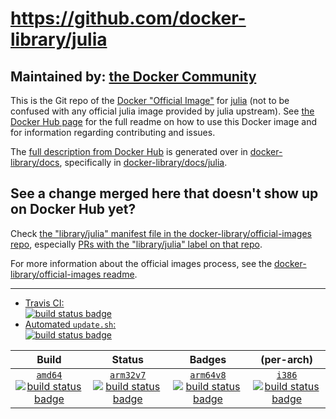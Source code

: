 # https://github.com/docker-library/julia

## Maintained by: [the Docker Community](https://github.com/docker-library/julia)

This is the Git repo of the [Docker "Official Image"](https://docs.docker.com/docker-hub/official_repos/) for [julia](https://hub.docker.com/_/julia/) (not to be confused with any official julia image provided by julia upstream). See [the Docker Hub page](https://hub.docker.com/_/julia/) for the full readme on how to use this Docker image and for information regarding contributing and issues.

The [full description from Docker Hub](https://hub.docker.com/_/julia/) is generated over in [docker-library/docs](https://github.com/docker-library/docs), specifically in [docker-library/docs/julia](https://github.com/docker-library/docs/tree/master/julia).

## See a change merged here that doesn't show up on Docker Hub yet?

Check [the "library/julia" manifest file in the docker-library/official-images repo](https://github.com/docker-library/official-images/blob/master/library/julia), especially [PRs with the "library/julia" label on that repo](https://github.com/docker-library/official-images/labels/library%2Fjulia).

For more information about the official images process, see the [docker-library/official-images readme](https://github.com/docker-library/official-images/blob/master/README.md).

---

-	[Travis CI:  
	![build status badge](https://img.shields.io/travis/docker-library/julia/master.svg)](https://travis-ci.org/docker-library/julia/branches)
-	[Automated `update.sh`:  
	![build status badge](https://doi-janky.infosiftr.net/job/update.sh/job/julia/badge/icon)](https://doi-janky.infosiftr.net/job/update.sh/job/julia)

| Build | Status | Badges | (per-arch) |
|:-:|:-:|:-:|:-:|
| [`amd64`<br />![build status badge](https://doi-janky.infosiftr.net/job/multiarch/job/amd64/job/julia/badge/icon)](https://doi-janky.infosiftr.net/job/multiarch/job/amd64/job/julia) | [`arm32v7`<br />![build status badge](https://doi-janky.infosiftr.net/job/multiarch/job/arm32v7/job/julia/badge/icon)](https://doi-janky.infosiftr.net/job/multiarch/job/arm32v7/job/julia) | [`arm64v8`<br />![build status badge](https://doi-janky.infosiftr.net/job/multiarch/job/arm64v8/job/julia/badge/icon)](https://doi-janky.infosiftr.net/job/multiarch/job/arm64v8/job/julia) | [`i386`<br />![build status badge](https://doi-janky.infosiftr.net/job/multiarch/job/i386/job/julia/badge/icon)](https://doi-janky.infosiftr.net/job/multiarch/job/i386/job/julia) |

<!-- THIS FILE IS GENERATED BY https://github.com/docker-library/docs/blob/master/generate-repo-stub-readme.sh -->
